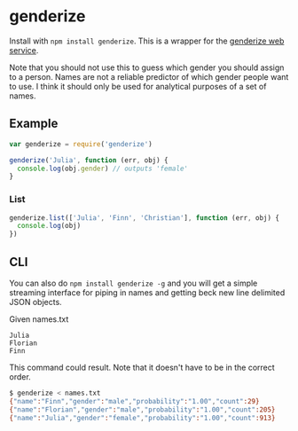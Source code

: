 # genderize

Install with `npm install genderize`. This is a wrapper for the [genderize web service](http://genderize.io/).

Note that you should not use this to guess which gender you should assign to
a person. Names are not a reliable predictor of which gender people want to use.
I think it should only be used for analytical purposes of a set of names.

## Example
```js
var genderize = require('genderize')

genderize('Julia', function (err, obj) {
  console.log(obj.gender) // outputs 'female'
}
```

### List
```js
genderize.list(['Julia', 'Finn', 'Christian'], function (err, obj) {
  console.log(obj)
})
```

## CLI

You can also do `npm install genderize -g` and you will get a simple streaming interface for piping
in names and getting beck new line delimited JSON objects.

Given names.txt
```
Julia
Florian
Finn
```

This command could result. Note that it doesn't have to be in the correct order.

```sh
$ genderize < names.txt
{"name":"Finn","gender":"male","probability":"1.00","count":29}
{"name":"Florian","gender":"male","probability":"1.00","count":205}
{"name":"Julia","gender":"female","probability":"1.00","count":913}
```